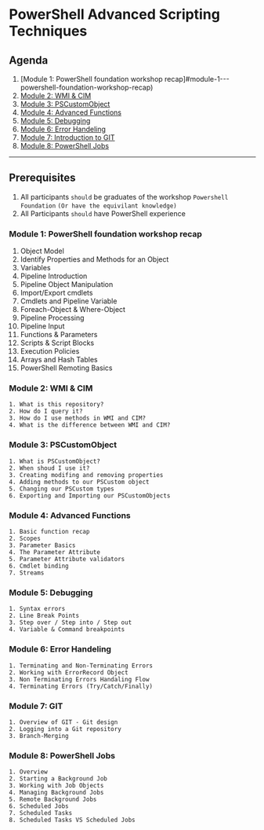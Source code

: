 ﻿# PowerShell Advanced Scripting Techniques

## Agenda

1. [Module 1: PowerShell foundation workshop recap]#module-1---powershell-foundation-workshop-recap)
1. [Module 2: WMI & CIM](#module-2-wmi--cim)
1. [Module 3: PSCustomObject](#module-3-pscustomobject)
1. [Module 4: Advanced Functions](#module-4-advanced-functions)
1. [Module 5: Debugging](#module-5-debugging)
1. [Module 6: Error Handeling](#module-6-error-handeling)
1. [Module 7: Introduction to GIT](#module-7-git)
1. [Module 8: PowerShell Jobs](#module-8-powershell-jobs)
----
## Prerequisites

1. All participants `should` be graduates of the workshop `Powershell Foundation` `(Or have the equivilant knowledge)`
2. All Participants `should` have PowerShell experience



### Module 1: PowerShell foundation workshop recap 

 1.  Object Model
 2.  Identify Properties and Methods for an Object
 3.  Variables
 4.  Pipeline Introduction
 5.  Pipeline Object Manipulation
 6.  Import/Export cmdlets
 7.  Cmdlets and Pipeline Variable
 8.  Foreach-Object & Where-Object
 9.  Pipeline Processing
 10. Pipeline Input
 11. Functions & Parameters
 12. Scripts & Script Blocks
 13. Execution Policies
 14. Arrays and Hash Tables
 15. PowerShell Remoting Basics

### Module 2: WMI & CIM

    1. What is this repository?
    2. How do I query it?
    3. How do I use methods in WMI and CIM?
    4. What is the difference between WMI and CIM?

### Module 3: PSCustomObject

    1. What is PSCustomObject?
    2. When shoud I use it?
    3. Creating modifing and removing properties
    4. Adding methods to our PSCustom object
    5. Changing our PSCustom types
    6. Exporting and Importing our PSCustomObjects

### Module 4: Advanced Functions

    1. Basic function recap
    2. Scopes
    3. Parameter Basics
    4. The Parameter Attribute
    5. Parameter Attribute validators
    6. Cmdlet binding
    7. Streams

### Module 5: Debugging

    1. Syntax errors
    2. Line Break Points
    3. Step over / Step into / Step out
    4. Variable & Command breakpoints

### Module 6: Error Handeling

    1. Terminating and Non-Terminating Errors
    2. Working with ErrorRecord Object
    3. Non Terminating Errors Handaling Flow
    4. Terminating Errors (Try/Catch/Finally)

### Module 7: GIT

    1. Overview of GIT - Git design
    2. Logging into a Git repository
    3. Branch-Merging


### Module 8: PowerShell Jobs 

    1. Overview
    2. Starting a Background Job
    3. Working with Job Objects
    4. Managing Background Jobs
    5. Remote Background Jobs
    6. Scheduled Jobs
    7. Scheduled Tasks
    8. Scheduled Tasks VS Scheduled Jobs

